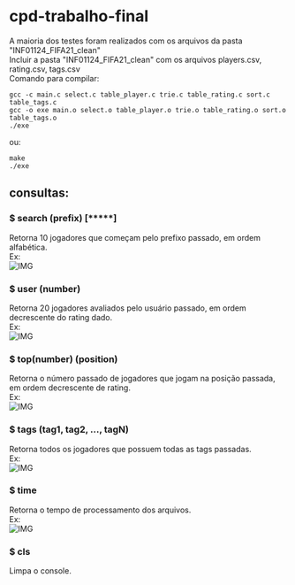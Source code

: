 # cpd-trabalho-final

A maioria dos testes foram realizados com os arquivos da pasta "INF01124_FIFA21_clean"  
Incluir a pasta "INF01124_FIFA21_clean" com os arquivos players.csv, rating.csv, tags.csv  
Comando para compilar:

```
gcc -c main.c select.c table_player.c trie.c table_rating.c sort.c table_tags.c  
gcc -o exe main.o select.o table_player.o trie.o table_rating.o sort.o table_tags.o  
./exe  
```
ou:  
```
make  
./exe  
```

## consultas:

### $ search (prefix) [*****]  
Retorna 10 jogadores que começam pelo prefixo passado, em ordem alfabética.  
Ex:  
![IMG](https://media.discordapp.net/attachments/1024295551388364800/1024295607050965012/unknown.png)

### $ user (number)  
Retorna 20 jogadores avaliados pelo usuário passado, em ordem decrescente do rating dado.  
Ex:  
![IMG](https://media.discordapp.net/attachments/1024295551388364800/1024297146339569734/unknown.png)

### $ top(number) (position)  
Retorna o número passado de jogadores que jogam na posição passada, em ordem decrescente de rating.  
Ex:  
![IMG](https://media.discordapp.net/attachments/1024295551388364800/1024298324163039274/unknown.png)

### $ tags (tag1, tag2, ..., tagN)  
Retorna todos os jogadores que possuem todas as tags passadas.  
Ex:  
![IMG](https://media.discordapp.net/attachments/1024295551388364800/1024299010988720158/unknown.png)

### $ time  
Retorna o tempo de processamento dos arquivos.  
Ex:  
![IMG](https://media.discordapp.net/attachments/1024295551388364800/1024299519808126996/unknown.png)

### $ cls  
Limpa o console.  
